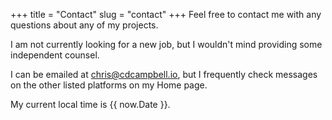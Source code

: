 +++
title = "Contact"
slug = "contact"
+++
Feel free to contact me with any questions about any of my projects.

I am not currently looking for a new job, but I wouldn't mind providing some independent counsel. 

I can be emailed at [chris@cdcampbell.io](mailto:chris@cdcampbell.io), but I frequently check messages on the other listed platforms on my Home page.

My current local time is {{ now.Date }}. 
